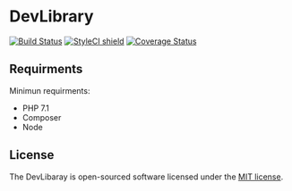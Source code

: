 # DevLibrary
[![Build Status](https://travis-ci.org/marufmax/DevLibrary.svg?branch=master)](https://travis-ci.org/marufmax/DevLibrary)
[![StyleCI shield](https://github.styleci.io/repos/169881394/shield)](https://github.styleci.io/repos/169881394) [![Coverage Status](https://coveralls.io/repos/github/marufmax/DevLibrary/badge.svg?branch=master)](https://coveralls.io/github/marufmax/DevLibrary?branch=master)
## Requirments

Minimun requirments:

- PHP 7.1
- Composer
- Node

## License

The DevLibaray is open-sourced software licensed under the [MIT license](https://opensource.org/licenses/MIT).